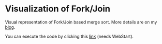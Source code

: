 Visualization of Fork/Join
==========================

Visual representation of Fork/Join based merge sort. More details are on my [blog](http://blog.krecan.net/2011/03/27/visualizing-forkjoin/). 

You can execute the code by clicking this [link](http://javacrumbs.net/fj-demo/fj-demo.jnlp) (needs WebStart). 